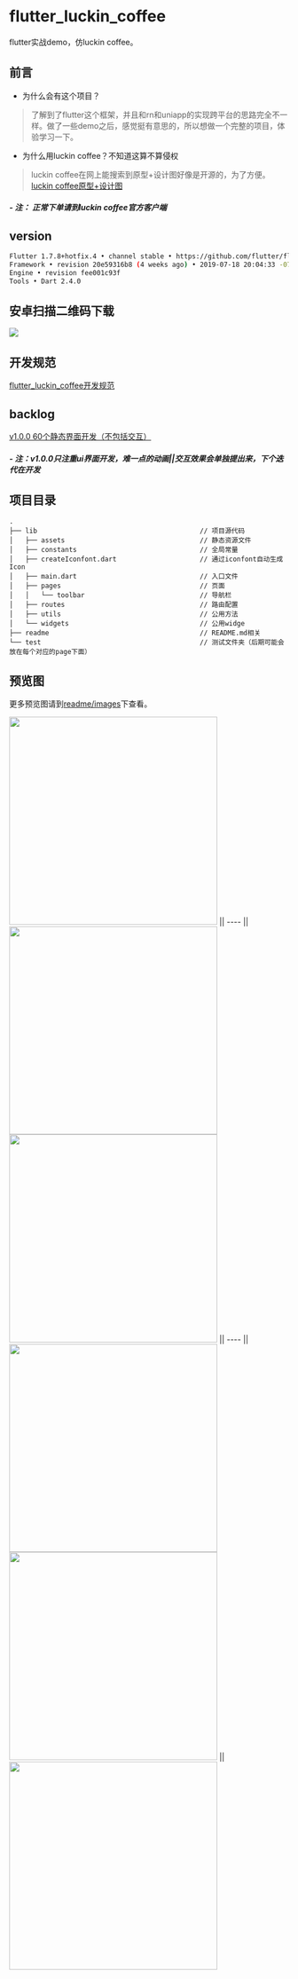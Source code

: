 <!--
 * @Author: meetqy
 * @since: 2019-08-10 16:41:08
 * @lastTime: 2019-08-19 10:35:38
 * @LastEditors: meetqy
 -->
# flutter_luckin_coffee

flutter实战demo，仿luckin coffee。

## 前言

- 为什么会有这个项目？

> 了解到了flutter这个框架，并且和rn和uniapp的实现跨平台的思路完全不一样。做了一些demo之后，感觉挺有意思的，所以想做一个完整的项目，体验学习一下。

- 为什么用luckin coffee？不知道这算不算侵权

> luckin coffee在网上能搜索到原型+设计图好像是开源的，为了方便。[luckin coffee原型+设计图](https://www.xiaopiu.com/user?uid=5d478fe8174ff47f357b8b00&tab=collectProject&libPop=project&libId=5c306b252d5cd56e70a1e640)

##### - 注： 正常下单请到luckin coffee官方客户端

## version

``` bash
Flutter 1.7.8+hotfix.4 • channel stable • https://github.com/flutter/flutter.git
Framework • revision 20e59316b8 (4 weeks ago) • 2019-07-18 20:04:33 -0700
Engine • revision fee001c93f
Tools • Dart 2.4.0
```

## 安卓扫描二维码下载

![](./Android.png)

## 开发规范

[flutter_luckin_coffee开发规范](./readme/开发规范.md)

## backlog

[v1.0.0 60个静态界面开发（不包括交互）](./readme/backlog/v1.0.0.md)

##### -  注：v1.0.0只注重ui界面开发，难一点的动画||交互效果会单独提出来，下个迭代在开发

## 项目目录

``` tree
.
├── lib                                         // 项目源代码
│   ├── assets                                  // 静态资源文件
│   ├── constants                               // 全局常量
│   ├── createIconfont.dart                     // 通过iconfont自动生成Icon
│   ├── main.dart                               // 入口文件
│   ├── pages                                   // 页面
│   │   └── toolbar                             // 导航栏
│   ├── routes                                  // 路由配置
│   ├── utils                                   // 公用方法
│   └── widgets                                 // 公用widge
├── readme                                      // README.md相关
└── test                                        // 测试文件夹（后期可能会放在每个对应的page下面）
```

## 预览图

更多预览图请到[readme/images](./readme/images)下查看。

<img src="./readme/images/home1.PNG" width="375"/> || ---- || <img src="./readme/images/menu1.PNG" width="375"/>
<img src="./readme/images/menuDialog.PNG" width="375"/> || ---- || <img src="./readme/images/mine1.PNG" width="375"/><img src="./readme/images/order1.png" width="375"/> || <img src="./readme/images/shoppingcart1.PNG" width="375"/>